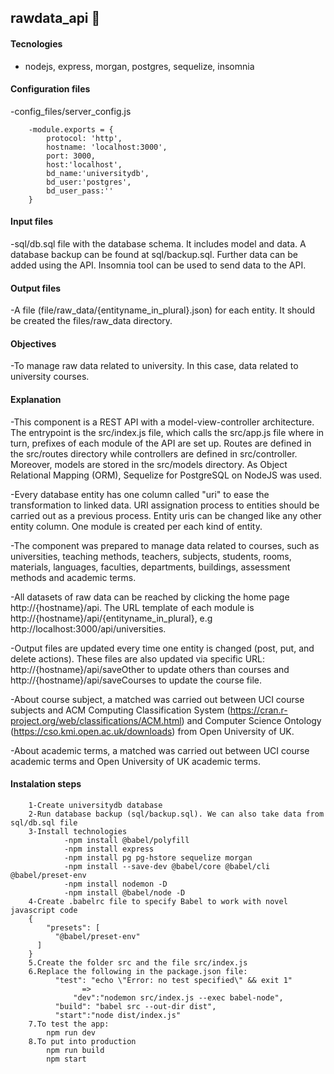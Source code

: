 ## rawdata_api 🏫 

#### Tecnologies
- nodejs, express, morgan, postgres, sequelize, insomnia

#### Configuration files 
-config_files/server_config.js 
			
		-module.exports = {
			protocol: 'http',
			hostname: 'localhost:3000',
			port: 3000,
			host:'localhost',
			bd_name:'universitydb',
			bd_user:'postgres',
			bd_user_pass:''
		}

#### Input files
-sql/db.sql file with the database schema. It includes model and data. A database backup can be found at sql/backup.sql. Further data can be added using the API. Insomnia tool can be used to send data to the API.

#### Output files
-A file (file/raw_data/{entityname_in_plural}.json) for each entity. It should be created the files/raw_data directory.

#### Objectives
-To manage raw data related to university. In this case, data related to university courses.

#### Explanation
-This component is a REST API with a model-view-controller architecture. The entrypoint is the src/index.js file, which calls the src/app.js file where in turn, prefixes of each module of the API are set up. Routes are defined in the src/routes directory while controllers are defined in src/controller. Moreover, models are stored in the src/models directory. As Object Relational Mapping (ORM), Sequelize for PostgreSQL on NodeJS was used.

-Every database entity has one column called "uri" to ease the transformation to linked data. URI assignation process to entities should be carried out as a previous process. Entity uris can be changed like any other entity column. One module is created per each kind of entity.

-The component was prepared to manage data related to courses, such as universities, teaching methods, teachers, subjects, students, rooms, materials, languages, faculties, departments, buildings, assessment methods and academic terms.

-All datasets of raw data can be reached by clicking the home page http://{hostname}/api. The URL template of each module is http://{hostname}/api/{entityname_in_plural}, e.g http://localhost:3000/api/universities.

-Output files are updated every time one entity is changed (post, put, and delete actions). These files are also updated via specific URL: http://{hostname}/api/saveOther to update others than courses and http://{hostname}/api/saveCourses to update the course file.

-About course subject, a matched was carried out between UCI course subjects and ACM Computing Classification System (https://cran.r-project.org/web/classifications/ACM.html) and Computer Science Ontology (https://cso.kmi.open.ac.uk/downloads) from Open University of UK.

-About academic terms, a matched was carried out between UCI course academic terms and Open University of UK academic terms.
#### Instalation steps
		1-Create universitydb database
		2-Run database backup (sql/backup.sql). We can also take data from  sql/db.sql file
		3-Install technologies
				-npm install @babel/polyfill 
				-npm install express
				-npm install pg pg-hstore sequelize morgan 
				-npm install --save-dev @babel/core @babel/cli @babel/preset-env
				-npm install nodemon -D 
				-npm install @babel/node -D
		4-Create .babelrc file to specify Babel to work with novel javascript code
		{
		    "presets": [
  		      "@babel/preset-env"
  		  ]
		} 
		5.Create the folder src and the file src/index.js
		6.Replace the following in the package.json file:
		  	  "test": "echo \"Error: no test specified\" && exit 1" 
    		    	=>	
          		  "dev":"nodemon src/index.js --exec babel-node",  
			  "build": "babel src --out-dir dist",  
			  "start":"node dist/index.js"	
		7.To test the app:
			npm run dev
		8.To put into production
			npm run build 
			npm start 
